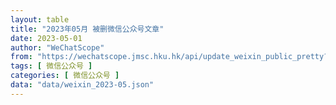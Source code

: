 ```yaml
---
layout: table
title: "2023年05月 被删微信公众号文章"
date: 2023-05-01
author: "WeChatScope"
from: "https://wechatscope.jmsc.hku.hk/api/update_weixin_public_pretty?days="
tags: [ 微信公众号 ]
categories: [ 微信公众号 ]
data: "data/weixin_2023-05.json"
---
```


